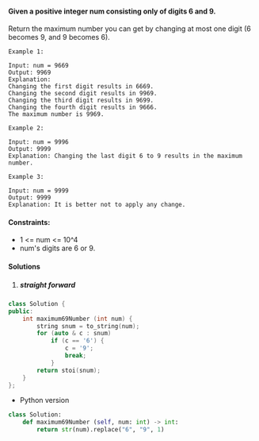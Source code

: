 #### Given a positive integer num consisting only of digits 6 and 9.

Return the maximum number you can get by changing at most one digit (6 becomes 9, and 9 becomes 6).

 

```
Example 1:

Input: num = 9669
Output: 9969
Explanation: 
Changing the first digit results in 6669.
Changing the second digit results in 9969.
Changing the third digit results in 9699.
Changing the fourth digit results in 9666. 
The maximum number is 9969.

Example 2:

Input: num = 9996
Output: 9999
Explanation: Changing the last digit 6 to 9 results in the maximum number.

Example 3:

Input: num = 9999
Output: 9999
Explanation: It is better not to apply any change.
```
 

#### Constraints:

-    1 <= num <= 10^4
-    num's digits are 6 or 9.


#### Solutions

1. ##### straight forward

```cpp
class Solution {
public:
    int maximum69Number (int num) {
        string snum = to_string(num);
        for (auto & c : snum)
            if (c == '6') {
                c = '9';
                break;
            }
        return stoi(snum);
    }
};
```

- Python version

```python
class Solution:
    def maximum69Number (self, num: int) -> int:
        return str(num).replace("6", "9", 1)
```
